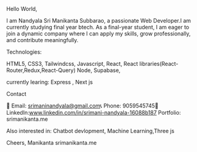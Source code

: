 Hello World,

I am Nandyala Sri Manikanta Subbarao, a passionate Web Developer.I am currently studying final year btech.
As a final-year student, I am eager to join a dynamic company where I can apply my skills, grow professionally, and contribute meaningfully.

Technologies:

HTML5, CSS3, Tailwindcss, Javascript, React, React libraries(React-Router,Redux,React-Query)
Node, Supabase, 

currently learing: Express , Next js

Contact

📧 Email: srimaninandyala@gmail.com📞 Phone: 9059545745🔗 LinkedIn:www.linkedin.com/in/srimani-nandyala-16088b187 Portfolio: srimanikanta.me

Also interested in:
Chatbot devlopment, Machine Learning,Three js

Cheers,
Manikanta
srimanikanta.me
